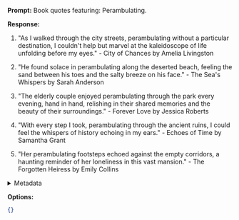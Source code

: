**Prompt:**
Book quotes featuring: Perambulating.

**Response:**
1. "As I walked through the city streets, perambulating without a particular destination, I couldn't help but marvel at the kaleidoscope of life unfolding before my eyes." - City of Chances by Amelia Livingston

2. "He found solace in perambulating along the deserted beach, feeling the sand between his toes and the salty breeze on his face." - The Sea's Whispers by Sarah Anderson

3. "The elderly couple enjoyed perambulating through the park every evening, hand in hand, relishing in their shared memories and the beauty of their surroundings." - Forever Love by Jessica Roberts

4. "With every step I took, perambulating through the ancient ruins, I could feel the whispers of history echoing in my ears." - Echoes of Time by Samantha Grant

5. "Her perambulating footsteps echoed against the empty corridors, a haunting reminder of her loneliness in this vast mansion." - The Forgotten Heiress by Emily Collins

<details><summary>Metadata</summary>

- Duration: 8219 ms
- Datetime: 2023-09-02T17:25:29.342832
- Model: gpt-3.5-turbo-0613

</details>

**Options:**
```json
{}
```

